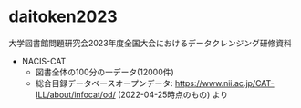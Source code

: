 # daitoken2023
大学図書館問題研究会2023年度全国大会におけるデータクレンジング研修資料

- NACIS-CAT
    - 図書全体の100分の一データ(12000件)
    - 総合目録データベースオープンデータ: https://www.nii.ac.jp/CAT-ILL/about/infocat/od/ (2022-04-25時点のもの) より
